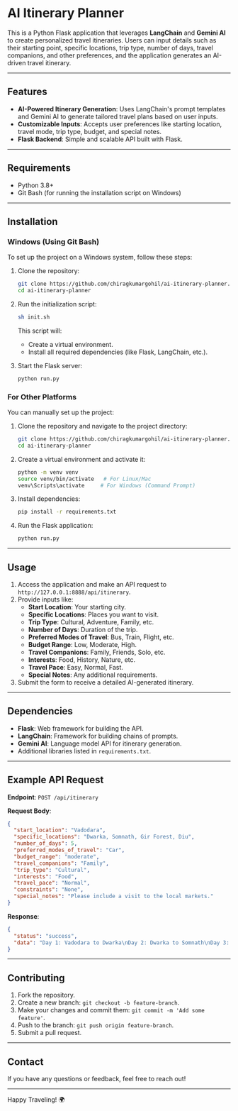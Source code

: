 # AI Itinerary Planner

This is a Python Flask application that leverages **LangChain** and **Gemini AI** to create personalized travel itineraries. Users can input details such as their starting point, specific locations, trip type, number of days, travel companions, and other preferences, and the application generates an AI-driven travel itinerary.

---

## Features

- **AI-Powered Itinerary Generation**: Uses LangChain's prompt templates and Gemini AI to generate tailored travel plans based on user inputs.
- **Customizable Inputs**: Accepts user preferences like starting location, travel mode, trip type, budget, and special notes.
- **Flask Backend**: Simple and scalable API built with Flask.

---

## Requirements

- Python 3.8+
- Git Bash (for running the installation script on Windows)

---

## Installation

### Windows (Using Git Bash)

To set up the project on a Windows system, follow these steps:

1. Clone the repository:
   ```bash
   git clone https://github.com/chiragkumargohil/ai-itinerary-planner.git
   cd ai-itinerary-planner
   ```

2. Run the initialization script:
   ```bash
   sh init.sh
   ```

   This script will:
   - Create a virtual environment.
   - Install all required dependencies (like Flask, LangChain, etc.).

3. Start the Flask server:
   ```bash
   python run.py
   ```

### For Other Platforms

You can manually set up the project:

1. Clone the repository and navigate to the project directory:
   ```bash
   git clone https://github.com/chiragkumargohil/ai-itinerary-planner.git
   cd ai-itinerary-planner
   ```

2. Create a virtual environment and activate it:
   ```bash
   python -m venv venv
   source venv/bin/activate   # For Linux/Mac
   venv\Scripts\activate     # For Windows (Command Prompt)
   ```

3. Install dependencies:
   ```bash
   pip install -r requirements.txt
   ```

4. Run the Flask application:
   ```bash
   python run.py
   ```

---

## Usage

1. Access the application and make an API request to `http://127.0.0.1:8888/api/itinerary`.
2. Provide inputs like:
   - **Start Location**: Your starting city.
   - **Specific Locations**: Places you want to visit.
   - **Trip Type**: Cultural, Adventure, Family, etc.
   - **Number of Days**: Duration of the trip.
   - **Preferred Modes of Travel**: Bus, Train, Flight, etc.
   - **Budget Range**: Low, Moderate, High.
   - **Travel Companions**: Family, Friends, Solo, etc.
   - **Interests**: Food, History, Nature, etc.
   - **Travel Pace**: Easy, Normal, Fast.
   - **Special Notes**: Any additional requirements.
3. Submit the form to receive a detailed AI-generated itinerary.

---

## Dependencies

- **Flask**: Web framework for building the API.
- **LangChain**: Framework for building chains of prompts.
- **Gemini AI**: Language model API for itinerary generation.
- Additional libraries listed in `requirements.txt`.

---

## Example API Request

**Endpoint**: `POST /api/itinerary`

**Request Body**:
```json
{
  "start_location": "Vadodara",
  "specific_locations": "Dwarka, Somnath, Gir Forest, Diu",
  "number_of_days": 5,
  "preferred_modes_of_travel": "Car",
  "budget_range": "moderate",
  "travel_companions": "Family",
  "trip_type": "Cultural",
  "interests": "Food",
  "travel_pace": "Normal",
  "constraints": "None",
  "special_notes": "Please include a visit to the local markets."
}
```

**Response**:
```json
{
  "status": "success",
  "data": "Day 1: Vadodara to Dwarka\nDay 2: Dwarka to Somnath\nDay 3: Somnath to Gir Forest\nDay 4: Gir Forest to Diu\nDay 5: Diu to Vadodara\n\nPlease include a visit to the local markets."
}
```

---

## Contributing

1. Fork the repository.
2. Create a new branch: `git checkout -b feature-branch`.
3. Make your changes and commit them: `git commit -m 'Add some feature'`.
4. Push to the branch: `git push origin feature-branch`.
5. Submit a pull request.

---

## Contact

If you have any questions or feedback, feel free to reach out!

---

Happy Traveling! 🌍